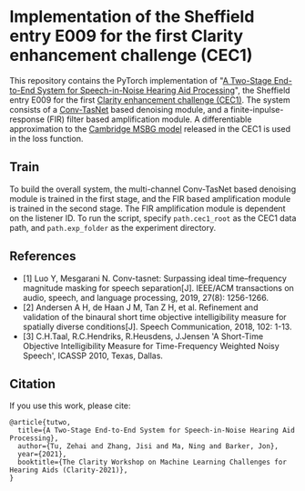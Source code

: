 # Implementation of the Sheffield entry E009 for the first Clarity enhancement challenge (CEC1)
This repository contains the PyTorch implementation of "[A Two-Stage End-to-End System for Speech-in-Noise Hearing Aid Processing](https://claritychallenge.github.io/clarity2021-workshop/papers/Clarity_2021_paper_tu.pdf)", the Sheffield entry E009 for the first [Clarity enhancement challenge (CEC1)](https://claritychallenge.github.io/clarity2021-workshop/results.html). The system consists of a [Conv-TasNet](https://github.com/kaituoxu/Conv-TasNet) based denoising module, and a finite-inpulse-response (FIR) filter based amplification module. A differentiable approximation to the [Cambridge MSBG model](https://github.com/claritychallenge/clarity_CEC1/tree/master/projects/MSBG) released in the CEC1 is used in the loss function.

## Train
To build the overall system, the multi-channel Conv-TasNet based denoising module is trained in the first stage, and the FIR based amplification module is trained in the second stage. The FIR amplification module is dependent on the listener ID. To run the script, specify `path.cec1_root` as the CEC1 data path, and `path.exp_folder` as the experiment directory.

## References
* [1] Luo Y, Mesgarani N. Conv-tasnet: Surpassing ideal time–frequency magnitude masking for speech separation[J]. IEEE/ACM transactions on audio, speech, and language processing, 2019, 27(8): 1256-1266.
* [2] Andersen A H, de Haan J M, Tan Z H, et al. Refinement and validation of the binaural short time objective intelligibility measure for spatially diverse conditions[J]. Speech Communication, 2018, 102: 1-13.
* [3] C.H.Taal, R.C.Hendriks, R.Heusdens, J.Jensen 'A Short-Time Objective Intelligibility Measure for Time-Frequency Weighted Noisy Speech', ICASSP 2010, Texas, Dallas.

## Citation
If you use this work, please cite:
```
@article{tutwo,
  title={A Two-Stage End-to-End System for Speech-in-Noise Hearing Aid Processing},
  author={Tu, Zehai and Zhang, Jisi and Ma, Ning and Barker, Jon},
  year={2021},
  booktitle={The Clarity Workshop on Machine Learning Challenges for Hearing Aids (Clarity-2021)},
}
```
